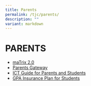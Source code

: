 ```yaml
---
title: Parents
permalink: /tjc/parents/
description: ""
variant: markdown
---
```

# PARENTS

*   <a href="https://matrix.tjc.edu.sg/index.html" target="_blank">maTrix 2.0</a>
*   <a href="https://pg.moe.edu.sg/" target="_blank">Parents Gateway</a>
*   <a href="https://sites.google.com/moe.edu.sg/tjc-student-guide/home" target="_blank">ICT Guide for Parents and Students</a>
*   <a href="/files/MOE_Group_Personal_Accident__GPA__Insurance_Plan_for_Students.pdf" target="_blank">GPA Insurance Plan for Students</a>